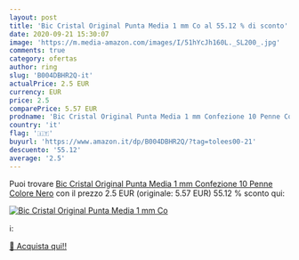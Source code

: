 ```yaml
---
layout: post
title: 'Bic Cristal Original Punta Media 1 mm Co al 55.12 % di sconto'
date: 2020-09-21 15:30:07
image: 'https://m.media-amazon.com/images/I/51hYcJh160L._SL200_.jpg'
comments: true
category: ofertas
author: ring
slug: 'B004DBHR2Q-it'
actualPrice: 2.5 EUR
currency: EUR
price: 2.5
comparePrice: 5.57 EUR
prodname: 'Bic Cristal Original Punta Media 1 mm Confezione 10 Penne Colore Nero'
country: 'it'
flag: '🇮🇹'
buyurl: 'https://www.amazon.it/dp/B004DBHR2Q/?tag=tolees00-21'
descuento: '55.12'
average: '2.5'
---
```


Puoi trovare [Bic Cristal Original Punta Media 1 mm Confezione 10 Penne Colore Nero](https://www.amazon.it/dp/B004DBHR2Q/?tag=tolees00-21) con il prezzo 2.5 EUR (originale: 5.57 EUR) 55.12 % sconto qui:

[![Bic Cristal Original Punta Media 1 mm Co](https://m.media-amazon.com/images/I/51hYcJh160L._SL200_.jpg)](https://www.amazon.it/dp/B004DBHR2Q/?tag=tolees00-21)

ℹ️:


[🛒 Acquista qui!!](https://www.amazon.it/dp/B004DBHR2Q/?tag=tolees00-21)
